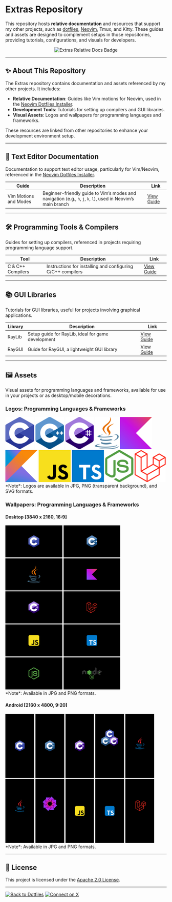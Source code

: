 # Extras Repository

This repository hosts **relative documentation** and resources that support my other projects, such as [dotfiles](https://github.com/Miraj13123/dotfiles), [Neovim](https://github.com/Miraj13123/Neovim), Tmux, and Kitty. These guides and assets are designed to complement setups in those repositories, providing tutorials, configurations, and visuals for developers.

<p align="center">
  <img src="https://img.shields.io/badge/Extras-Relative_Docs-181717?style=flat-square&logo=github" alt="Extras Relative Docs Badge" width="300"/>
</p>

---

## ✨ About This Repository

The Extras repository contains documentation and assets referenced by my other projects. It includes:
- **Relative Documentation**: Guides like Vim motions for Neovim, used in the [Neovim Dotfiles Installer](https://github.com/Miraj13123/Neovim).
- **Development Tools**: Tutorials for setting up compilers and GUI libraries.
- **Visual Assets**: Logos and wallpapers for programming languages and frameworks.

These resources are linked from other repositories to enhance your development environment setup.

---

## 📝 Text Editor Documentation

Documentation to support text editor usage, particularly for Vim/Neovim, referenced in the [Neovim Dotfiles Installer](https://github.com/Miraj13123/Neovim).

| **Guide**                     | **Description**                                   | **Link**                                      |
|-------------------------------|--------------------------------------------------|-----------------------------------------------|
| Vim Motions and Modes         | Beginner-friendly guide to Vim’s modes and navigation (e.g., `h`, `j`, `k`, `l`), used in Neovim’s main branch | [View Guide](files/vim/vim_motions_modes.md) |

---

## 🛠️ Programming Tools & Compilers

Guides for setting up compilers, referenced in projects requiring programming language support.

| **Tool**            | **Description**                                   | **Link**                                      |
|---------------------|--------------------------------------------------|-----------------------------------------------|
| C & C++ Compilers   | Instructions for installing and configuring C/C++ compilers | [View Guide](files/compilers/c_cpp/c_cpp_compilers.md) |

---

## 📚 GUI Libraries

Tutorials for GUI libraries, useful for projects involving graphical applications.

| **Library**         | **Description**                                   | **Link**                                      |
|---------------------|--------------------------------------------------|-----------------------------------------------|
| RayLib              | Setup guide for RayLib, ideal for game development | [View Guide](files/GUI/RayLib/start.md)       |
| RayGUI              | Guide for RayGUI, a lightweight GUI library       | [View Guide](files/GUI/RayGUI/start.md)       |

---

## 🖼️ Assets

Visual assets for programming languages and frameworks, available for use in your projects or as desktop/mobile decorations.

### Logos: Programming Languages & Frameworks
<div>
  <img src="assets/logo/c/c.jpg" alt="C Logo" style="height: 100px;">
  <img src="assets/logo/cpp/cpp.jpg" alt="C++ Logo" style="height: 100px;">
  <img src="assets/logo/c-sh/c-sh.jpg" alt="C# Logo" style="height: 100px;">
  <img src="assets/logo/java/java.jpg" alt="Java Logo" style="height: 100px;">
  <img src="assets/logo/kotlin/kotlin.jpg" alt="Kotlin Logo" style="height: 100px;">
  <img src="assets/logo/kotlin_2/kotlin.jpg" alt="Alternate Kotlin Logo" style="height: 100px;">
  <img src="assets/logo/js/js.jpg" alt="JavaScript Logo" style="height: 100px;">
  <img src="assets/logo/ts/ts.jpg" alt="TypeScript Logo" style="height: 100px;">
  <img src="assets/logo/nodeJS/nodeJS.jpg" alt="Node.js Logo" style="height: 100px;">
  <img src="assets/logo/laravel/laravel.jpg" alt="Laravel Logo" style="height: 100px;">
</div>
*Note*: Logos are available in JPG, PNG (transparent background), and SVG formats.

### Wallpapers: Programming Languages & Frameworks

#### Desktop [3840 x 2160, 16:9]
<div>
  <img src="assets/wallpaper/programming_language/desktop/1.jpg" alt="Desktop Wallpaper 1" style="height: 100px;">
  <img src="assets/wallpaper/programming_language/desktop/2.jpg" alt="Desktop Wallpaper 2" style="height: 100px;">
  <img src="assets/wallpaper/programming_language/desktop/3.jpg" alt="Desktop Wallpaper 3" style="height: 100px;">
  <img src="assets/wallpaper/programming_language/desktop/4.jpg" alt="Desktop Wallpaper 4" style="height: 100px;">
  <img src="assets/wallpaper/programming_language/desktop/5.jpg" alt="Desktop Wallpaper 5" style="height: 100px;">
  <img src="assets/wallpaper/programming_language/desktop/6.jpg" alt="Desktop Wallpaper 6" style="height: 100px;">
  <img src="assets/wallpaper/programming_language/desktop/7.jpg" alt="Desktop Wallpaper 7" style="height: 100px;">
  <img src="assets/wallpaper/programming_language/desktop/8.jpg" alt="Desktop Wallpaper 8" style="height: 100px;">
  <img src="assets/wallpaper/programming_language/desktop/9.jpg" alt="Desktop Wallpaper 9" style="height: 100px;">
  <img src="assets/wallpaper/programming_language/desktop/10.jpg" alt="Desktop Wallpaper 10" style="height: 100px;">
</div>
*Note*: Available in JPG and PNG formats.

#### Android [2160 x 4800, 9:20]
<div>
  <img src="assets/wallpaper/programming_language/android/c.jpg" alt="C Wallpaper" style="height: 200px;">
  <img src="assets/wallpaper/programming_language/android/cpp.jpg" alt="C++ Wallpaper" style="height: 200px;">
  <img src="assets/wallpaper/programming_language/android/c-sh.jpg" alt="C# Wallpaper" style="height: 200px;">
  <img src="assets/wallpaper/programming_language/android/c-family.jpg" alt="C Family Wallpaper" style="height: 200px;">
  <img src="assets/wallpaper/programming_language/android/java.jpg" alt="Java Wallpaper" style="height: 200px;">
  <img src="assets/wallpaper/programming_language/android/java_2.jpg" alt="Alternate Java Wallpaper" style="height: 200px;">
  <img src="assets/wallpaper/programming_language/android/kotlinc.jpg" alt="Kotlin Wallpaper" style="height: 200px;">
  <img src="assets/wallpaper/programming_language/android/js.jpg" alt="JavaScript Wallpaper" style="height: 200px;">
  <img src="assets/wallpaper/programming_language/android/ts.jpg" alt="TypeScript Wallpaper" style="height: 200px;">
  <img src="assets/wallpaper/programming_language/android/laravel.jpg" alt="Laravel Wallpaper" style="height: 200px;">
</div>
*Note*: Available in JPG and PNG formats.

---

## 📜 License

This project is licensed under the [Apache 2.0 License](LICENSE).

---

[![Back to Dotfiles](https://img.shields.io/badge/Back_to_Dotfiles-181717?style=flat-square&logo=github)](https://github.com/Miraj13123/dotfiles)
[![Connect on X](https://img.shields.io/badge/Connect_on_X-1DA1F2?style=flat-square&logo=x)](https://x.com/Mahmudul__Miraj)